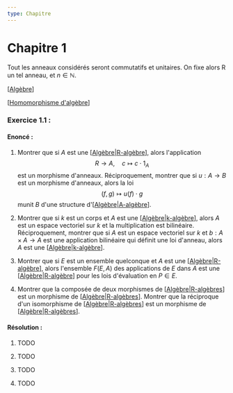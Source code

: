```yaml
---
type: Chapitre
---
```


# Chapitre 1

Tout les anneaux considérés seront commutatifs et unitaires.
On fixe alors R un tel anneau, et $n \in \mathbb N$.

[[Algèbre]]

[[Homomorphisme d'algèbre]]

### Exercice 1.1 :

#### Enoncé :

1) Montrer que si $A$ est une [[Algèbre|R-algèbre]], alors l'application  
$$
R \to A, \quad c \mapsto c \cdot 1_A
$$
est un morphisme d'anneaux. Réciproquement, montrer que si $u : A \to B$ est un morphisme d'anneaux, alors la loi  
$$
(f, g) \mapsto u(f) \cdot g
$$
munit $B$ d'une structure d'[[Algèbre|A-algèbre]].

2) Montrer que si $k$ est un corps et $A$ est une [[Algèbre|k-algèbre]], alors $A$ est un espace vectoriel sur $k$ et la multiplication est bilinéaire. Réciproquement, montrer que si $A$ est un espace vectoriel sur $k$ et $b : A \times A \to A$ est une application bilinéaire qui définit une loi d'anneau, alors $A$ est une [[Algèbre|k-algèbre]].

3) Montrer que si $E$ est un ensemble quelconque et $A$ est une [[Algèbre|R-algèbre]], alors l'ensemble $F(E, A)$ des applications de $E$ dans $A$ est une [[Algèbre|R-algèbre]] pour les lois d'évaluation en $P \in E$.

4) Montrer que la composée de deux morphismes de [[Algèbre|R-algèbres]] est un morphisme de [[Algèbre|R-algèbres]]. Montrer que la réciproque d'un isomorphisme de [[Algèbre|R-algèbres]] est un morphisme de [[Algèbre|R-algèbres]].

#### Résolution :

1) TODO

2) TODO

3) TODO

4) TODO




[//begin]: # "Autogenerated link references for markdown compatibility"
[Algèbre]: ../../Cours/GeoA/Alg%C3%A8bre.md "Algèbre"
[Homomorphisme d'algèbre]: <../../Cours/GeoA/Homomorphisme d'alg%C3%A8bre.md> "Homomorphisme d'algèbre"
[Algèbre|R-algèbre]: ../../Cours/GeoA/Alg%C3%A8bre.md "Algèbre"
[Algèbre|A-algèbre]: ../../Cours/GeoA/Alg%C3%A8bre.md "Algèbre"
[Algèbre|k-algèbre]: ../../Cours/GeoA/Alg%C3%A8bre.md "Algèbre"
[Algèbre|R-algèbres]: ../../Cours/GeoA/Alg%C3%A8bre.md "Algèbre"
[//end]: # "Autogenerated link references"
